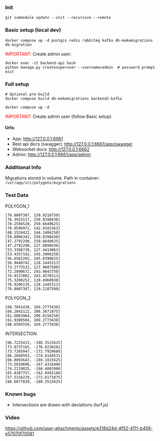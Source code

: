 ### Init

```shell
git submodule update --init --recursive --remote
```

### Basic setup (local dev)

```shell
docker compose up -d postgis redis rabbitmq kafka db-makemigrations db-migration
```

<span style="color:red">IMPORTANT: </span> Create admin user:
```shell
docker exec -it backend-api bash
python manage.py createsuperuser --username=admin  # password prompt
exit
```

### Full setup

```shell
# Optional pre-build
docker compose build db-makemigrations backend2-kafka

docker compose up -d
```

<span style="color:red">IMPORTANT: </span> Create admin user (follow Basic setup)

#### Urls:
- App: http://127.0.0.1:6661
- Rest api docs (swagger): http://127.0.0.1:6661/app/swagger
- Websocket docs: http://127.0.0.1:6662
- Admin: http://127.0.0.1:6661/app/admin

### Additional Info
Migrations stored in volume. Path in container: `/usr/app/src/polygons/migrations`

### Test Data

POLYGON_1
```text
[76.8007387, 139.9218750]
[76.3933117, 250.8398438]
[70.2594520, 250.6640625]
[70.9596972, 142.9101563]
[60.1524422, 144.1406250]
[59.8006343, 250.8398438]
[47.2792290, 250.6640625]
[47.2792290, 127.0898438]
[53.3308730, 127.4414063]
[53.4357192, 245.3906250]
[56.6562265, 245.0390625]
[56.9449742, 128.1445313]
[73.2773532, 127.9687500]
[72.2890672, 243.9843750]
[74.9137082, 243.4570313]
[75.3200252, 128.4960938]
[76.9206135, 128.1445313]
[76.8007387, 139.2187500]
```

POLYGON_2
```text
[68.7841438, 169.2773438]
[68.2042122, 206.3671875]
[61.6063964, 206.0156250]
[61.9389504, 169.2773438]
[68.6565550, 169.2773438]
```

INTERSECTION
```text
[66.7225413, -180.3515625]
[73.8737165, -176.9238281]
[73.7265947, -172.7929688]
[66.2668563, -174.8144531]
[66.0893643, -169.1015625]
[73.5034606, -167.4316406]
[74.2119825, -160.4003906]
[65.8387757, -162.9492188]
[57.5158229, -172.6171875]
[66.6877839, -180.3515625]
```

### Known bugs

- Intersections are drawn with deviations (turf.js)

### Video

https://github.com/user-attachments/assets/e318d24d-4f52-4111-b456-e57070f70581
